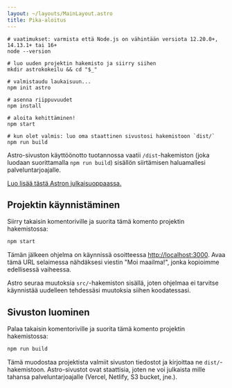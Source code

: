 ```yaml
---
layout: ~/layouts/MainLayout.astro
title: Pika-aloitus
---
```


```shell
# vaatimukset: varmista että Node.js on vähintään versiota 12.20.0+, 14.13.1+ tai 16+
node --version

# luo uuden projektin hakemisto ja siirry siihen
mkdir astrokokeilu && cd "$_"

# valmistaudu laukaisuun...
npm init astro

# asenna riippuvuudet
npm install

# aloita kehittäminen!
npm start

# kun olet valmis: luo oma staattinen sivustosi hakemistoon `dist/`
npm run build
```

Astro-sivuston käyttöönotto tuotannossa vaatii `/dist`-hakemiston (joka luodaan suorittamalla `npm run build`) sisällön siirtämisen haluamallesi palveluntarjoajalle.

[Luo lisää tästä Astron julkaisuoppaassa.](/guides/deploy)

## Projektin käynnistäminen

Siirry takaisin komentoriville ja suorita tämä komento projektin hakemistossa:

```bash
npm start
```

Tämän jälkeen ohjelma on käynnissä osoitteessa [http://localhost:3000](http://localhost:3000). Avaa tämä URL selaimessa nähdäksesi viestin "Moi maailma!", jonka kopioimme edellisessä vaiheessa.

Astro seuraa muutoksia `src/`-hakemiston sisällä, joten ohjelmaa ei tarvitse käynnistää uudelleen tehdessäsi muutoksia siihen koodatessasi.

## Sivuston luominen

Palaa takaisin komentoriville ja suorita tämä komento projektin hakemistossa:

```bash
npm run build
```

Tämä muodostaa projektista valmiit sivuston tiedostot ja kirjoittaa ne `dist/`-hakemistoon. Astro-sivustot ovat staattisia, joten ne voi julkaista mille tahansa palveluntarjoajalle (Vercel, Netlify, S3 bucket, jne.).
